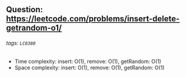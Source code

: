 ## Question: https://leetcode.com/problems/insert-delete-getrandom-o1/
###### tags: `LC0380`

* Time complexity: insert: O(1), remove: O(1), getRandom: O(1)
* Space complexity: insert: O(1), remove: O(1), getRandom: O(1)